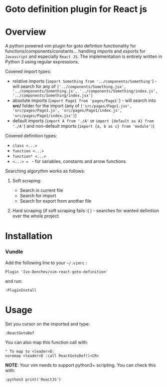 # Goto definition plugin for React js

# Overview

A python powered vim plugin for goto defintion functionality for functions/components/constants... handling *imports* and *exports* for `Javascript` and especially `React JS`.
The implementation is entirely written in Python 3 using regular expressions.

Covered import types:

 - relative imports (`import Something from '../components/Something'`) - will search for any of `['../components/Something.jsx', '../components/Something.js', '../components/Something/index.js', '../components/Something/index.jsx']`
 - absolute imports (`import Page1 from 'pages/Page1'`) - will search into **src/** folder for the import (any of `['src/pages/Page1.jsx', 'src/pages/Page1.js', 'src/pages/Page1/index.js', 'src/pages/Page1/index.jsx']`)
 - default imports (`import A from './A'` or `import {default as A} from './A'`) and non-default imports (`import {a, b as c} from 'module')`)

Covered definition types:
  - `class <...>`
  - `function <...>`
  - `function* <...>`
  - `<...> = ` - for variables, constants and arrow functions

Searching algorythm works as follows:

  1. Soft scraping:
      - Search in current file
      - Search for import
      - Search for export from another file

  2. Hard scraping (if soft scraping fails :( ) - searches for wanted definition over the whole project


# Installation

### Vundle

Add the following line to your `~/.vimrc` :
```
Plugin 'Ivo-Donchev/vim-react-goto-definition'
```
and run:

```
:PluginInstall
```

# Usage

Set you cursor on the imported and type:

```
:ReactGotoDef
```

You can also map this function call with:

```
" To map to <leader>D:
noremap <leader>D :call ReactGotoDef()<CR>
```

**NOTE**: Your vim needs to support python3+ scripting. You can check this with:

```
:python3 print('ReactJS')
```
